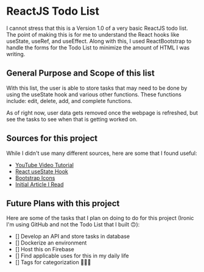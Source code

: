 # ReactJS Todo List

I cannot stress that this is a Version 1.0 of a very basic ReactJS todo list. The point of making this is for me to understand the React hooks like useState, useRef, and useEffect. Along with this, I used ReactBootstrap to handle the forms for the Todo List to minimize the amount of HTML I was writing.

## General Purpose and Scope of this list

With this list, the user is able to store tasks that may need to be done by using the useState hook and various other functions. These functions include: edit, delete, add, and complete functions. 

As of right now, user data gets removed once the webpage is refreshed, but see the tasks to see when that is getting worked on.

## Sources for this project

While I didn't use many different sources, here are some that I found useful:

- [YouTube Video Tutorial](https://www.youtube.com/watch?v=E1E08i2UJGI)
- [React useState Hook](https://reactjs.org/docs/hooks-state.html)
- [Bootstrap Icons](https://icons.getbootstrap.com/)
- [Initial Article I Read](https://www.educative.io/blog/react-hooks-tutorial-todo-list)

## Future Plans with this project

Here are some of the tasks that I plan on doing to do for this project (Ironic I'm using GitHub and not the Todo List that I built :upside_down_face:):


- [] Develop an API and store tasks in database
- [] Dockerize an environment
- [] Host this on Firebase
- [] Find applicable uses for this in my daily life
- [] Tags for categorization :eyes::eyes::eyes:



